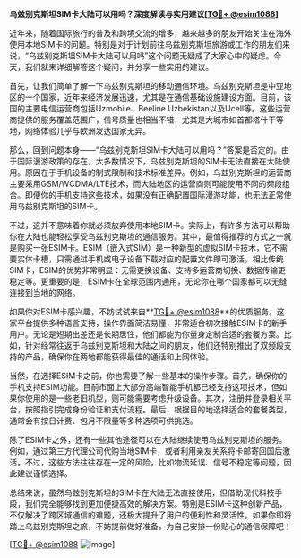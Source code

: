 **乌兹别克斯坦SIM卡大陆可以用吗？深度解读与实用建议[[TG💪+ @esim1088](https://t.me/s/esim1088)]**

近年来，随着国际旅行的普及和跨境交流的增多，越来越多的朋友开始关注在海外使用本地SIM卡的问题。特别是对于计划前往乌兹别克斯坦旅游或工作的朋友们来说，“乌兹别克斯坦SIM卡大陆可以用吗”这个问题无疑成了大家心中的疑虑。今天，我们就来详细解答这个疑问，并分享一些实用的建议。

首先，让我们简单了解一下乌兹别克斯坦的移动通信环境。乌兹别克斯坦是中亚地区的一个国家，近年来经济发展迅速，尤其是在通信基础设施建设方面。目前，该国的主要电信运营商包括Uzmobile、Beeline Uzbekistan以及Ucell等。这些运营商提供的服务覆盖范围广，信号质量也相当不错，尤其是大城市如首都塔什干等地，网络体验几乎与欧洲发达国家无异。

那么，回到问题本身——“乌兹别克斯坦SIM卡大陆可以用吗？”答案是否定的。由于国际漫游政策的存在，大多数情况下，乌兹别克斯坦的SIM卡无法直接在大陆使用。原因在于手机设备的制式限制和技术标准差异。例如，乌兹别克斯坦的运营商主要采用GSM/WCDMA/LTE技术，而大陆地区的运营商则可能使用不同的频段组合。即便你的手机支持这些技术，如果没有正确配置国际漫游功能，也无法正常使用乌兹别克斯坦的SIM卡。

不过，这并不意味着你就必须放弃使用本地SIM卡。实际上，有许多方法可以帮助你在大陆也能轻松享受乌兹别克斯坦的通信服务。其中，最值得推荐的方式之一就是购买一张ESIM卡。ESIM（嵌入式SIM）是一种新型的虚拟SIM卡技术，它不需要实体卡槽，只需通过手机或电子设备下载对应的配置文件即可激活。相比传统SIM卡，ESIM的优势非常明显：无需更换设备、支持多运营商切换、数据传输更稳定等。更重要的是，ESIM卡在全球范围内通用，无论你在哪个国家都可以无缝连接到当地的网络。

如果你对ESIM卡感兴趣，不妨试试来自**[TG💪+ @esim1088](https://t.me/s/esim1088)**的优质服务。这家平台提供多种语言支持，操作界面简洁易懂，非常适合初次接触ESIM卡的新手用户。无论是短期出差还是长期居住，他们都能为你量身定制合适的套餐方案。比如，针对经常往返于乌兹别克斯坦和大陆之间的朋友，他们还特别推出了双频段支持的产品，确保你在两地都能获得最佳的通话和上网体验。

当然，在选择ESIM卡之前，你也需要了解一些基本的操作步骤。首先，确保你的手机支持ESIM功能。目前市面上大部分高端智能手机都已经支持这项技术，但如果你使用的是一些老旧机型，则可能需要考虑升级设备。其次，注册并登录相关平台，按照指引完成身份验证和支付流程。最后，根据目的地选择适合的套餐类型，通常会有按日计费、包月不限量等多种选项可供挑选。

除了ESIM卡之外，还有一些其他途径可以在大陆继续使用乌兹别克斯坦的服务。例如，通过第三方代理公司代购当地SIM卡，或者利用亲友关系将卡邮寄回国后激活。不过，这些方法往往存在一定的风险，比如物流延误、信号不稳定等问题，因此建议谨慎选择。

总结来说，虽然乌兹别克斯坦的SIM卡在大陆无法直接使用，但借助现代科技手段，我们完全能够找到更加便捷高效的解决方案。特别是ESIM卡这种创新产品，不仅解决了跨区域通信的难题，还极大提升了用户的便利性和灵活性。如果你即将踏上乌兹别克斯坦之旅，不妨提前做好准备，为自己安排一份贴心的通信保障吧！

[[TG💪+ @esim1088](https://t.me/s/esim1088) ![Image](https://i.postimg.cc/4NQfJmqS/Snipaste-2025-05-13-00-14-12.png)]